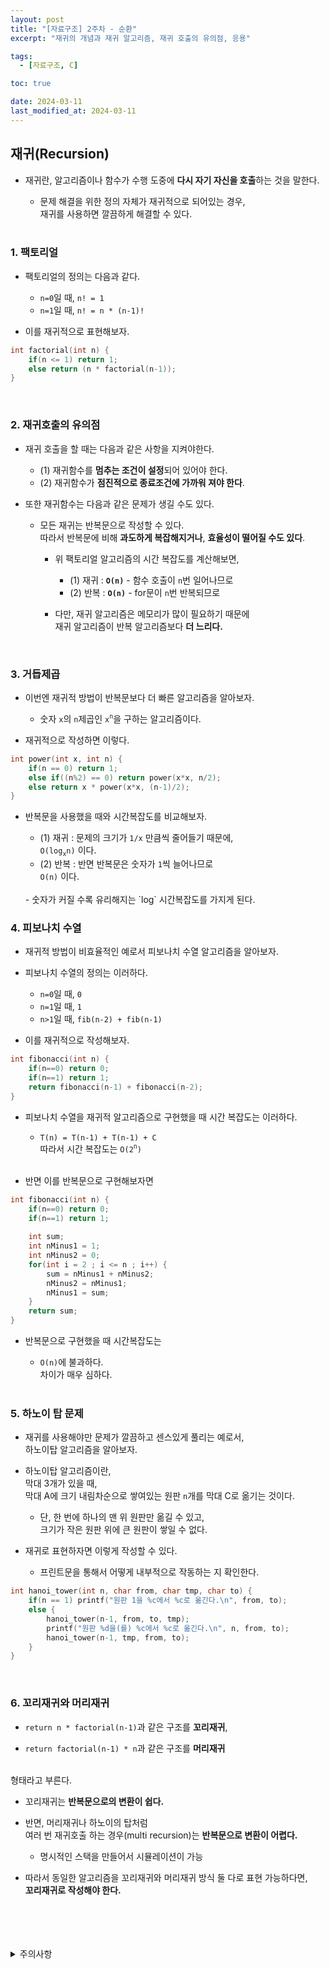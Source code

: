 ```yaml
---
layout: post
title: "[자료구조] 2주차 - 순환"
excerpt: "재귀의 개념과 재귀 알고리즘, 재귀 호출의 유의점, 응용"

tags:
  - [자료구조, C]

toc: true

date: 2024-03-11
last_modified_at: 2024-03-11
---
```

## 재귀(Recursion)
- 재귀란, 알고리즘이나 함수가 수행 도중에 **다시 자기 자신을 호출**하는 것을 말한다.  

  - 문제 해결을 위한 정의 자체가 재귀적으로 되어있는 경우,  
  재귀를 사용하면 깔끔하게 해결할 수 있다.

  <br>

### 1. 팩토리얼
- 팩토리얼의 정의는 다음과 같다.  
  - `n=0`일 때, `n! = 1`
  - `n=1`일 때, `n! = n * (n-1)!`  

- 이를 재귀적으로 표현해보자.  

```c
int factorial(int n) {
    if(n <= 1) return 1;
    else return (n * factorial(n-1));
}
```

<br>

### 2. 재귀호출의 유의점
- 재귀 호출을 할 때는 다음과 같은 사항을 지켜야한다.  

  - (1) 재귀함수를 **멈추는 조건이 설정**되어 있어야 한다.  
  - (2) 재귀함수가 **점진적으로 종료조건에 가까워 져야 한다**.  

- 또한 재귀함수는 다음과 같은 문제가 생길 수도 있다.  

  - 모든 재귀는 반복문으로 작성할 수 있다.  
  따라서 반복문에 비해 **과도하게 복잡해지거나**, **효율성이 떨어질 수도 있다**.  

    - 위 팩토리얼 알고리즘의 시간 복잡도를 계산해보면,  
      - (1) 재귀 : **`O(n)`** - 함수 호출이 `n`번 일어나므로  
      - (2) 반복 : **`O(n)`** - for문이 `n`번 반복되므로  
    
    - 다만, 재귀 알고리즘은 메모리가 많이 필요하기 때문에  
    재귀 알고리즘이 반복 알고리즘보다 **더 느리다.**  

  <br>

### 3. 거듭제곱
- 이번엔 재귀적 방법이 반복문보다 더 빠른 알고리즘을 알아보자.  

  - 숫자 `x`의 `n`제곱인 `x`<sup>`n`</sup>을 구하는 알고리즘이다.  

- 재귀적으로 작성하면 이렇다.  

```c
int power(int x, int n) {
    if(n == 0) return 1;
    else if((n%2) == 0) return power(x*x, n/2);
    else return x * power(x*x, (n-1)/2);
}
```

- 반복문을 사용했을 때와 시간복잡도를 비교해보자.  

  - (1) 재귀 : 문제의 크기가 `1/x` 만큼씩 줄어들기 때문에,  
  `O(log`<sub>`x`</sub>`n)` 이다.  
  - (2) 반복 : 반면 반복문은 숫자가 `1`씩 늘어나므로  
  `O(n)` 이다.  
  <br>
  - 숫자가 커질 수록 유리해지는 `log` 시간복잡도를 가지게 된다.  

  <br>

### 4. 피보나치 수열
- 재귀적 방법이 비효율적인 예로서 피보나치 수열 알고리즘을 알아보자.  

- 피보나치 수열의 정의는 이러하다.  
  - `n=0`일 때, `0`
  - `n=1`일 때, `1`
  - `n>1`일 때, `fib(n-2) + fib(n-1)`

- 이를 재귀적으로 작성해보자.  

```c
int fibonacci(int n) {
    if(n==0) return 0;
    if(n==1) return 1;
    return fibonacci(n-1) + fibonacci(n-2);
}
```  

- 피보나치 수열을 재귀적 알고리즘으로 구현했을 때 시간 복잡도는 이러하다.  

  - `T(n) = T(n-1) + T(n-1) + C`  
  따라서 시간 복잡도는 `O(2`<sup>`n`</sup>`)`  
  <br>

- 반면 이를 반복문으로 구현해보자면  

```c
int fibonacci(int n) {
    if(n==0) return 0;
    if(n==1) return 1;
    
    int sum;
    int nMinus1 = 1;
    int nMinus2 = 0;
    for(int i = 2 ; i <= n ; i++) {
        sum = nMinus1 + nMinus2;
        nMinus2 = nMinus1;
        nMinus1 = sum;
    }
    return sum;
}
```

- 반복문으로 구현했을 때 시간복잡도는  

  - `O(n)`에 불과하다.  
  차이가 매우 심하다.  

  <br>

### 5. 하노이 탑 문제
- 재귀를 사용해야만 문제가 깔끔하고 센스있게 풀리는 예로서,  
하노이탑 알고리즘을 알아보자.  

- 하노이탑 알고리즘이란,  
막대 3개가 있을 때,  
막대 A에 크기 내림차순으로 쌓여있는 원판 `n`개를 막대 C로 옮기는 것이다.  

  - 단, 한 번에 하나의 맨 위 원판만 옮길 수 있고,  
  크기가 작은 원판 위에 큰 원판이 쌓일 수 없다.  

- 재귀로 표현하자면 이렇게 작성할 수 있다.  
  - 프린트문을 통해서 어떻게 내부적으로 작동하는 지 확인한다.  

```c
int hanoi_tower(int n, char from, char tmp, char to) {
    if(n == 1) printf("원판 1을 %c에서 %c로 옮긴다.\n", from, to);
    else {
        hanoi_tower(n-1, from, to, tmp);
        printf("원판 %d을(를) %c에서 %c로 옮긴다.\n", n, from, to);
        hanoi_tower(n-1, tmp, from, to);
    }
}
```

<br>

### 6. 꼬리재귀와 머리재귀
- `return n * factorial(n-1)`과 같은 구조를 **꼬리재귀**,  

- `return factorial(n-1) * n`과 같은 구조를 **머리재귀**  
<br>
형태라고 부른다.  

<br>

- 꼬리재귀는 **반복문으로의 변환이 쉽다.**  
- 반면, 머리재귀나 하노이의 탑처럼  
여러 번 재귀호출 하는 경우(multi recursion)는  **반복문으로 변환이 어렵다.**  
  - 명시적인 스택을 만들어서 시뮬레이션이 가능  

- 따라서 동일한 알고리즘을 꼬리재귀와 머리재귀 방식 둘 다로 표현 가능하다면,  
**꼬리재귀로 작성해야 한다.**  


<br>
<br>
<br>
<br>
<details>
<summary>주의사항</summary>
<div markdown="1">

이 포스팅은 강원대학교 이다영 교수님의 자료구조 수업을 들으며 내용을 정리 한 것입니다.  
수업 내용에 대한 저작권은 교수님께 있으니,  
다른 곳으로의 무분별한 내용 복사를 자제해 주세요.

</div>
</details>